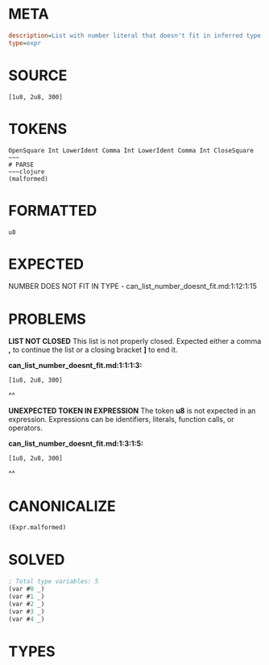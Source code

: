 # META
~~~ini
description=List with number literal that doesn't fit in inferred type
type=expr
~~~
# SOURCE
~~~roc
[1u8, 2u8, 300]
~~~
# TOKENS
~~~text
OpenSquare Int LowerIdent Comma Int LowerIdent Comma Int CloseSquare ~~~
# PARSE
~~~clojure
(malformed)
~~~
# FORMATTED
~~~roc
u8
~~~
# EXPECTED
NUMBER DOES NOT FIT IN TYPE - can_list_number_doesnt_fit.md:1:12:1:15
# PROBLEMS
**LIST NOT CLOSED**
This list is not properly closed.
Expected either a comma **,** to continue the list or a closing bracket **]** to end it.

**can_list_number_doesnt_fit.md:1:1:1:3:**
```roc
[1u8, 2u8, 300]
```
^^


**UNEXPECTED TOKEN IN EXPRESSION**
The token **u8** is not expected in an expression.
Expressions can be identifiers, literals, function calls, or operators.

**can_list_number_doesnt_fit.md:1:3:1:5:**
```roc
[1u8, 2u8, 300]
```
  ^^


# CANONICALIZE
~~~clojure
(Expr.malformed)
~~~
# SOLVED
~~~clojure
; Total type variables: 5
(var #0 _)
(var #1 _)
(var #2 _)
(var #3 _)
(var #4 _)
~~~
# TYPES
~~~roc
~~~
